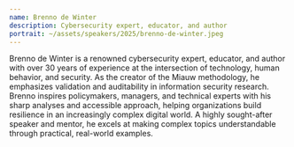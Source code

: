 ```yaml
---
name: Brenno de Winter
description: Cybersecurity expert, educator, and author
portrait: ~/assets/speakers/2025/brenno-de-winter.jpeg
---
```


Brenno de Winter is a renowned cybersecurity expert, educator, and author with over 30 years of experience at the intersection of technology, human behavior, and security. As the creator of the Miauw methodology, he emphasizes validation and auditability in information security research. Brenno inspires policymakers, managers, and technical experts with his sharp analyses and accessible approach, helping organizations build resilience in an increasingly complex digital world. A highly sought-after speaker and mentor, he excels at making complex topics understandable through practical, real-world examples.
